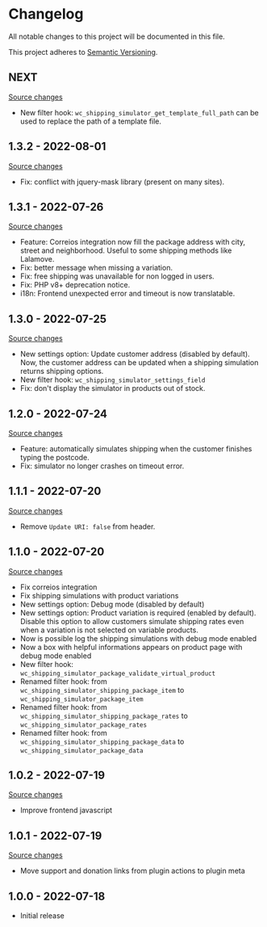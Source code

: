 # Changelog

All notable changes to this project will be documented in this file.

This project adheres to [Semantic Versioning](https://semver.org/spec/v2.0.0.html).

## NEXT

[Source changes](https://github.com/luizbills/shipping-simulator-for-woocommerce/compare/1.3.2...HEAD)

-   New filter hook: `wc_shipping_simulator_get_template_full_path` can be used to replace the path of a template file.

## 1.3.2 - 2022-08-01

[Source changes](https://github.com/luizbills/shipping-simulator-for-woocommerce/compare/1.3.1...1.3.2)

-   Fix: conflict with jquery-mask library (present on many sites).

## 1.3.1 - 2022-07-26

[Source changes](https://github.com/luizbills/shipping-simulator-for-woocommerce/compare/1.3.0...1.3.1)

-   Feature: Correios integration now fill the package address with city, street and neighborhood. Useful to some shipping methods like Lalamove.
-   Fix: better message when missing a variation.
-   Fix: free shipping was unavailable for non logged in users.
-   Fix: PHP v8+ deprecation notice.
-   i18n: Frontend unexpected error and timeout is now translatable.

## 1.3.0 - 2022-07-25

[Source changes](https://github.com/luizbills/shipping-simulator-for-woocommerce/compare/1.2.0...1.3.0)

-   New settings option: Update customer address (disabled by default). Now, the customer address can be updated when a shipping simulation returns shipping options.
-   New filter hook: `wc_shipping_simulator_settings_field`
-   Fix: don't display the simulator in products out of stock.

## 1.2.0 - 2022-07-24

[Source changes](https://github.com/luizbills/shipping-simulator-for-woocommerce/compare/1.1.1...1.2.0)

-   Feature: automatically simulates shipping when the customer finishes typing the postcode.
-   Fix: simulator no longer crashes on timeout error.

## 1.1.1 - 2022-07-20

[Source changes](https://github.com/luizbills/shipping-simulator-for-woocommerce/compare/1.1.0...1.1.1)

-   Remove `Update URI: false` from header.

## 1.1.0 - 2022-07-20

[Source changes](https://github.com/luizbills/shipping-simulator-for-woocommerce/compare/1.0.2...1.1.0)

-   Fix correios integration
-   Fix shipping simulations with product variations
-   New settings option: Debug mode (disabled by default)
-   New settings option: Product variation is required (enabled by default). Disable this option to allow customers simulate shipping rates even when a variation is not selected on variable products.
-   Now is possible log the shipping simulations with debug mode enabled
-   Now a box with helpful informations appears on product page with debug mode enabled
-   New filter hook: `wc_shipping_simulator_package_validate_virtual_product`
-   Renamed filter hook: from `wc_shipping_simulator_shipping_package_item` to `wc_shipping_simulator_package_item`
-   Renamed filter hook: from `wc_shipping_simulator_shipping_package_rates` to `wc_shipping_simulator_package_rates`
-   Renamed filter hook: from `wc_shipping_simulator_shipping_package_data` to `wc_shipping_simulator_package_data`

## 1.0.2 - 2022-07-19

[Source changes](https://github.com/luizbills/shipping-simulator-for-woocommerce/compare/1.0.1...1.0.2)

-   Improve frontend javascript

## 1.0.1 - 2022-07-19

[Source changes](https://github.com/luizbills/shipping-simulator-for-woocommerce/compare/1.0.0...1.0.1)

-   Move support and donation links from plugin actions to plugin meta

## 1.0.0 - 2022-07-18

-   Initial release
